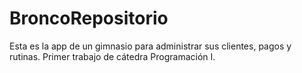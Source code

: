# BroncoRepositorio

Esta es la app de un gimnasio para administrar sus clientes, pagos y rutinas. Primer trabajo de cátedra Programación I.
